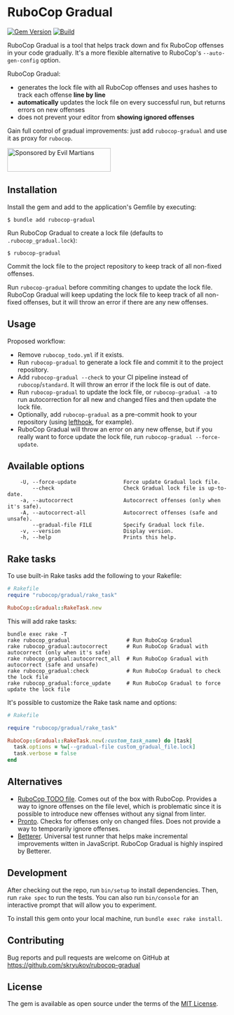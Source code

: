 # RuboCop Gradual

[![Gem Version](https://badge.fury.io/rb/rubocop-gradual.svg)](https://rubygems.org/gems/rubocop-gradual)
[![Build](https://github.com/skryukov/rubocop-gradual/workflows/Build/badge.svg)](https://github.com/skryukov/rubocop-gradual/actions)

RuboCop Gradual is a tool that helps track down and fix RuboCop offenses in your code gradually. It's a more flexible alternative to RuboCop's `--auto-gen-config` option.

RuboCop Gradual:

- generates the lock file with all RuboCop offenses and uses hashes to track each offense **line by line**
- **automatically** updates the lock file on every successful run, but returns errors on new offenses
- does not prevent your editor from **showing ignored offenses**

Gain full control of gradual improvements: just add `rubocop-gradual` and use it as proxy for `rubocop`.

<a href="https://evilmartians.com/?utm_source=rubocop-gradual&utm_campaign=project_page">
<img src="https://evilmartians.com/badges/sponsored-by-evil-martians.svg" alt="Sponsored by Evil Martians" width="236" height="54">
</a>

## Installation

Install the gem and add to the application's Gemfile by executing:

    $ bundle add rubocop-gradual

Run RuboCop Gradual to create a lock file (defaults to `.rubocop_gradual.lock`):

    $ rubocop-gradual

Commit the lock file to the project repository to keep track of all non-fixed offenses.

Run `rubocop-gradual` before commiting changes to update the lock file. RuboCop Gradual will keep updating the lock file to keep track of all non-fixed offenses, but it will throw an error if there are any new offenses. 

## Usage

Proposed workflow:

- Remove `rubocop_todo.yml` if it exists.
- Run `rubocop-gradual` to generate a lock file and commit it to the project repository.
- Add `rubocop-gradual --check` to your CI pipeline instead of `rubocop`/`standard`. It will throw an error if the lock file is out of date.
- Run `rubocop-gradual` to update the lock file, or `rubocop-gradual -a` to run autocorrection for all new and changed files and then update the lock file.
- Optionally, add `rubocop-gradual` as a pre-commit hook to your repository (using [lefthook], for example).
- RuboCop Gradual will throw an error on any new offense, but if you really want to force update the lock file, run `rubocop-gradual --force-update`.

## Available options

```
    -U, --force-update               Force update Gradual lock file.
        --check                      Check Gradual lock file is up-to-date.
    -a, --autocorrect                Autocorrect offenses (only when it's safe).
    -A, --autocorrect-all            Autocorrect offenses (safe and unsafe).
        --gradual-file FILE          Specify Gradual lock file.
    -v, --version                    Display version.
    -h, --help                       Prints this help.
```

## Rake tasks

To use built-in Rake tasks add the following to your Rakefile:

```ruby
# Rakefile
require "rubocop/gradual/rake_task"

RuboCop::Gradual::RakeTask.new
```

This will add rake tasks:

```
bundle exec rake -T
rake rubocop_gradual                  # Run RuboCop Gradual
rake rubocop_gradual:autocorrect      # Run RuboCop Gradual with autocorrect (only when it's safe)
rake rubocop_gradual:autocorrect_all  # Run RuboCop Gradual with autocorrect (safe and unsafe)
rake rubocop_gradual:check            # Run RuboCop Gradual to check the lock file
rake rubocop_gradual:force_update     # Run RuboCop Gradual to force update the lock file
```

It's possible to customize the Rake task name and options:

```ruby
# Rakefile

require "rubocop/gradual/rake_task"

RuboCop::Gradual::RakeTask.new(:custom_task_name) do |task|
  task.options = %w[--gradual-file custom_gradual_file.lock]
  task.verbose = false
end
```

## Alternatives

- [RuboCop TODO file]. Comes out of the box with RuboCop. Provides a way to ignore offenses on the file level, which is problematic since it is possible to introduce new offenses without any signal from linter.
- [Pronto]. Checks for offenses only on changed files. Does not provide a way to temporarily ignore offenses.
- [Betterer]. Universal test runner that helps make incremental improvements witten in JavaScript. RuboCop Gradual is highly inspired by Betterer.

## Development

After checking out the repo, run `bin/setup` to install dependencies. Then, run `rake spec` to run the tests. You can also run `bin/console` for an interactive prompt that will allow you to experiment.

To install this gem onto your local machine, run `bundle exec rake install`.

## Contributing

Bug reports and pull requests are welcome on GitHub at https://github.com/skryukov/rubocop-gradual

## License

The gem is available as open source under the terms of the [MIT License].

[lefthook]: https://github.com/evilmartians/lefthook
[RuboCop TODO file]: https://docs.rubocop.org/rubocop/configuration.html#automatically-generated-configuration
[Pronto]: https://github.com/prontolabs/pronto-rubocop
[Betterer]: https://github.com/phenomnomnominal/betterer
[MIT License]: https://opensource.org/licenses/MIT
